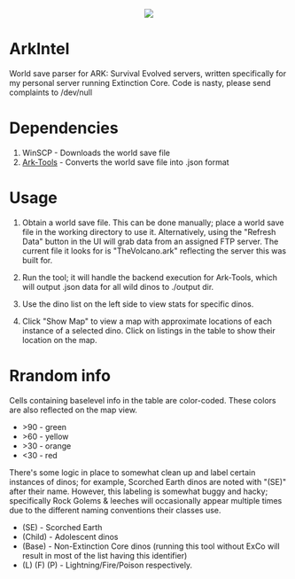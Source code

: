 <p align="center"><img src="https://i.imgur.com/MkVWxYv.png"/></p>

# ArkIntel
World save parser for ARK: Survival Evolved servers, written specifically for my personal server running Extinction Core.
Code is nasty, please send complaints to /dev/null

# Dependencies
1. WinSCP - Downloads the world save file
2. [Ark-Tools](https://github.com/Qowyn/ark-tools) - Converts the world save file into .json format

# Usage
1. Obtain a world save file. This can be done manually; place a world save file in the working directory to use it. Alternatively, using the "Refresh Data" button in the UI will grab data from an assigned FTP server. The current file it looks for is "TheVolcano.ark" reflecting the server this was built for.

2. Run the tool; it will handle the backend execution for Ark-Tools, which will output .json data for all wild dinos to ./output dir.

3. Use the dino list on the left side to view stats for specific dinos.

4. Click "Show Map" to view a map with approximate locations of each instance of a selected dino. Click on listings in the table to show their location on the map.

# Rrandom info
Cells containing baselevel info in the table are color-coded. These colors are also reflected on the map view.

* \>90 - green
* \>60 - yellow
* \>30 - orange
* \<30 - red

There's some logic in place to somewhat clean up and label certain instances of dinos; for example, Scorched Earth dinos are noted with "(SE)" after their name. However, this labeling is somewhat buggy and hacky; specifically Rock Golems & leeches will occasionally appear multiple times due to the different naming conventions their classes use.

* (SE) - Scorched Earth
* (Child) - Adolescent dinos
* (Base) - Non-Extinction Core dinos (running this tool without ExCo will result in most of the list having this identifier)
* (L) (F) (P) - Lightning/Fire/Poison respectively.
